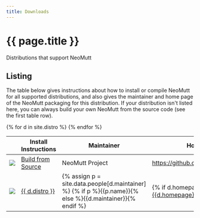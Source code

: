 ```yaml
---
title: Downloads
---
```


# {{ page.title }}

Distributions that support NeoMutt

## Listing

The table below gives instructions about how to install or compile NeoMutt
for all supported distributions, and also gives the maintainer and home page of
the NeoMutt packaging for this distribution. If your distribution isn't listed
here, you can always build your own NeoMutt from the source code (see the first
table row).

<table summary="list of distros">
  <thead>
    <tr>
      <th></th>
      <th>Install Instructions</th>
      <th>Maintainer</th>
      <th>Home Page</th>
    </tr>
  </thead>
  <tbody>
    <tr>
      <td><img src="/images/source.png"></td>
      <td><a href="/dev/build">Build from Source</a></td>
      <td>NeoMutt Project</td>
      <td><a href="https://github.com/neomutt/neomutt">https://github.com/neomutt/neomutt</a></td>
    </tr>
    {% for d in site.distro %}
      <tr>
        <td><img src="/images/distros/{{ d.icon }}"></td>
        <td><a href="{{ d.url }}">{{ d.distro }}</a></td>
        <td>
          {% assign p = site.data.people[d.maintainer] %}
          {% if p %}{{p.name}}{% else %}{{d.maintainer}}{% endif %}
        </td>
        <td>{% if d.homepage %}<a href="{{d.homepage}}">{{d.homepage}}</a>{% endif %}</td>
      </tr>
    {% endfor %}
  </tbody>
</table>

